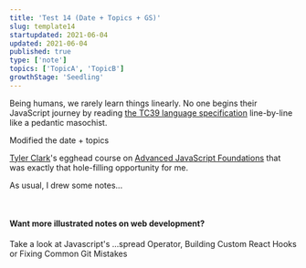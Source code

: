 ```yaml
---
title: 'Test 14 (Date + Topics + GS)'
slug: template14
startupdated: 2021-06-04
updated: 2021-06-04
published: true
type: ['note']
topics: ['TopicA', 'TopicB']
growthStage: 'Seedling'
---
```


<FullWidthImage width="800px" src="https://res.cloudinary.com/dg3gyk0gu/image/upload/c_scale,w_700/v1580828081/maggieappleton.com/egghead-course-notes/advancedjs-notes/AdvancedJS_1_2x.png" alt="Advanced JavaScript Fundamentals" />

<IntroParagraph>

Being humans, we rarely learn things linearly. No one begins their JavaScript journey by reading [the TC39 language specification](https://www.ecma-international.org/ecma-262/5.1/) line-by-line like a pedantic masochist.

</IntroParagraph>

Modified the date + topics

<a noTip href="https://egghead.io/courses/advanced-javascript-foundations"><ImageFrame width="90%" alt="Course illustration of a building with a bright yellow foundation floor for advanced javascript foundations" src="https://og-image-egghead-course.now.sh/advanced-javascript-foundations" /></a>

<p><a href="https://twitter.com/iamtylerwclark">Tyler Clark</a>'s egghead course on <a href="https://egghead.io/courses/advanced-javascript-foundations">Advanced JavaScript Foundations</a> that was exactly that hole-filling opportunity for me.</p>

<p>As usual, I drew some notes...</p>

<br/>

<FullWidthImage width="860px" src="https://res.cloudinary.com/dg3gyk0gu/image/upload/v1580828081/maggieappleton.com/egghead-course-notes/advancedjs-notes/AdvancedJS_2_2x.png" alt="Advanced JavaScript foundations" />

<FullWidthImage width="860px"  src="https://res.cloudinary.com/dg3gyk0gu/image/upload/v1580828082/maggieappleton.com/egghead-course-notes/advancedjs-notes/AdvancedJS_3_2x.png" alt="Advanced JavaScript foundations" />

<FullWidthImage width="860px"  src="https://res.cloudinary.com/dg3gyk0gu/image/upload/v1580828081/maggieappleton.com/egghead-course-notes/advancedjs-notes/AdvancedJS_4_2x.png" alt="Advanced JavaScript foundations" />

<FullWidthImage width="860px"  src="https://res.cloudinary.com/dg3gyk0gu/image/upload/v1580828081/maggieappleton.com/egghead-course-notes/advancedjs-notes/AdvancedJS_5.png" alt="Advanced JavaScript foundations" />

#### Want more illustrated notes on web development?

Take a look at Javascript's ...spread Operator, Building Custom React Hooks or Fixing Common Git Mistakes
